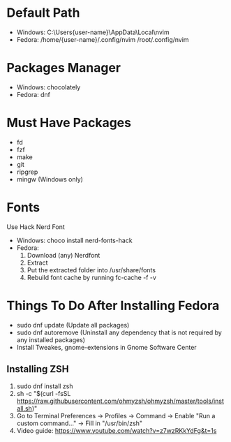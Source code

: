 # Default Path

- Windows: C:\Users\{user-name}\AppData\Local\nvim
- Fedora:
  /home/{user-name}/.config/nvim
  /root/.config/nvim

# Packages Manager

- Windows: chocolately
- Fedora: dnf

# Must Have Packages

- fd
- fzf
- make
- git
- ripgrep
- mingw (Windows only)

# Fonts

Use Hack Nerd Font

- Windows: choco install nerd-fonts-hack
- Fedora:
  1. Download (any) Nerdfont
  2. Extract
  3. Put the extracted folder into /usr/share/fonts
  4. Rebuild font cache by running fc-cache -f -v

# Things To Do After Installing Fedora

- sudo dnf update (Update all packages)
- sudo dnf autoremove (Uninstall any dependency that is not required by any installed packages)
- Install Tweakes, gnome-extensions in Gnome Software Center

## Installing ZSH

1. sudo dnf install zsh
2. sh -c "$(curl -fsSL https://raw.githubusercontent.com/ohmyzsh/ohmyzsh/master/tools/install.sh)"
3. Go to Terminal Preferences -> Profiles -> Command -> Enable "Run a custom command..." -> Fill in "/usr/bin/zsh"
4. Video guide: https://www.youtube.com/watch?v=z7wzRKkYdFg&t=1s

